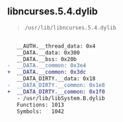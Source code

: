 ## libncurses.5.4.dylib

> `/usr/lib/libncurses.5.4.dylib`

```diff

   __AUTH.__thread_data: 0x4
   __DATA.__data: 0x300
   __DATA.__bss: 0x20b
-  __DATA.__common: 0x3e4
+  __DATA.__common: 0x3dc
   __DATA_DIRTY.__data: 0x18
-  __DATA_DIRTY.__common: 0x1e8
+  __DATA_DIRTY.__common: 0x1f0
   - /usr/lib/libSystem.B.dylib
   Functions: 1013
   Symbols:   1042

```
